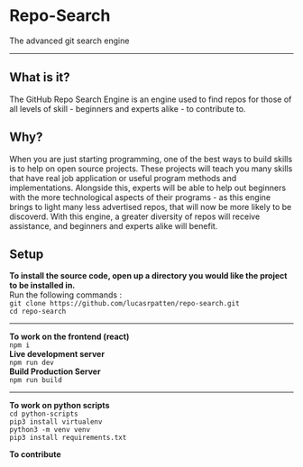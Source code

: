 # Repo-Search
The advanced git search engine
___
## What is it?
The GitHub Repo Search Engine is an engine used to find repos for those of all levels of skill - beginners and experts alike - to contribute to.

## Why?
When you are just starting programming, one of the best ways to build skills is to help on open source projects. These projects will teach you many skills that have real job application or useful program methods and implementations. Alongside this, experts will be able to help out beginners with the more technological aspects of their programs - as this engine brings to light many less advertised repos, that will now be more likely to be discoverd. With this engine, a greater diversity of repos will receive assistance, and beginners and experts alike will benefit.

## Setup
**To install the source code, open up a directory you would like the project to be installed in.**</br>
Run the following commands :</br>
`git clone https://github.com/lucasrpatten/repo-search.git`</br>
`cd repo-search`
___
**To work on the frontend (react)**</br>
`npm i`</br>
**Live development server**</br>
`npm run dev`</br>
**Build Production Server**</br>
`npm run build`
___
**To work on python scripts**</br>
`cd python-scripts`</br>
`pip3 install virtualenv`</br>
`python3 -m venv venv`</br>
`pip3 install requirements.txt`</br>

**To contribute**
